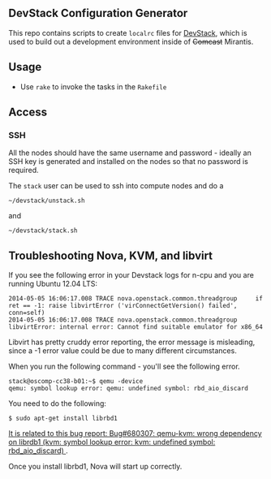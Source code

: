 ## DevStack Configuration Generator

This repo contains scripts to create `localrc` files for [DevStack](http://devstack.org), which is
used to build out a development environment inside of ~~Comcast~~
Mirantis. 

## Usage

* Use `rake` to invoke the tasks in the `Rakefile` 

## Access

### SSH

All the nodes should have the same username and password - ideally an
SSH key is generated and installed on the nodes so that no password is
required.

The `stack` user can be used to ssh into compute nodes and do a

	~/devstack/unstack.sh

and

	~/devstack/stack.sh

## Troubleshooting Nova, KVM, and libvirt

If you see the following error in your Devstack logs for n-cpu and you are
running Ubuntu 12.04 LTS:

	2014-05-05 16:06:17.008 TRACE nova.openstack.common.threadgroup     if ret == -1: raise libvirtError ('virConnectGetVersion() failed', conn=self)
	2014-05-05 16:06:17.008 TRACE nova.openstack.common.threadgroup libvirtError: internal error: Cannot find suitable emulator for x86_64

Libvirt has pretty cruddy error reporting, the error message is
misleading, since a -1 error value could be due to many different
circumstances.

When you run the following command - you'll see the following error.

	stack@oscomp-cc38-b01:~$ qemu -device
	qemu: symbol lookup error: qemu: undefined symbol: rbd_aio_discard

You need to do the following:

	$ sudo apt-get install librbd1

[It is related to this bug report: Bug#680307: qemu-kvm: wrong dependency on librdb1 (kvm: symbol lookup error: kvm: undefined symbol: rbd_aio_discard) ](http://us.generation-nt.com/answer/bug-680307-qemu-kvm-wrong-dependency-librdb1-kvm-symbol-lookup-error-kvm-undefined-symbol-rbd-aio-discard-help-208068441.html).

Once you install librbd1, Nova will start up correctly.
